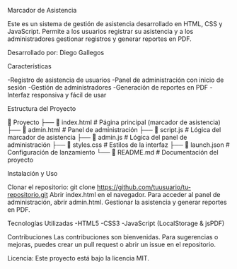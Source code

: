 Marcador de Asistencia

Este es un sistema de gestión de asistencia desarrollado en HTML, CSS y JavaScript. Permite a los usuarios registrar su asistencia y a los administradores gestionar registros y generar reportes en PDF.

Desarrollado por: Diego Gallegos

Características

-Registro de asistencia de usuarios
-Panel de administración con inicio de sesión
-Gestión de administradores
-Generación de reportes en PDF
-Interfaz responsiva y fácil de usar

Estructura del Proyecto

📂 Proyecto
├── 📄 index.html          # Página principal (marcador de asistencia)
├── 📄 admin.html          # Panel de administración
├── 📄 script.js           # Lógica del marcador de asistencia
├── 📄 admin.js            # Lógica del panel de administración
├── 📄 styles.css          # Estilos de la interfaz
├── 📄 launch.json         # Configuración de lanzamiento
└── 📄 README.md           # Documentación del proyecto

Instalación y Uso

Clonar el repositorio:
git clone https://github.com/tuusuario/tu-repositorio.git
Abrir index.html en el navegador.
Para acceder al panel de administración, abrir admin.html.
Gestionar la asistencia y generar reportes en PDF.

Tecnologías Utilizadas
-HTML5
-CSS3
-JavaScript (LocalStorage & jsPDF)

Contribuciones
Las contribuciones son bienvenidas. Para sugerencias o mejoras, puedes crear un pull request o abrir un issue en el repositorio.

Licencia:
Este proyecto está bajo la licencia MIT.

